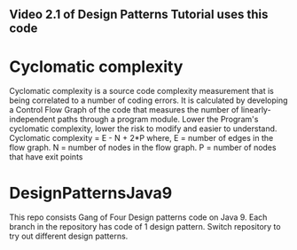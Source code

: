 ## Video 2.1 of Design Patterns Tutorial uses this code 

# Cyclomatic complexity
Cyclomatic complexity is a source code complexity measurement that is being correlated to a number of coding errors. It is calculated by developing a Control Flow Graph of the code that measures the number of linearly-independent paths through a program module.
Lower the Program's cyclomatic complexity, lower the risk to modify and easier to understand. 
Cyclomatic complexity = E - N + 2*P 
where,
  E = number of edges in the flow graph.
  N = number of nodes in the flow graph.
  P = number of nodes that have exit points


# DesignPatternsJava9
This repo consists Gang of Four Design patterns code on Java 9. Each branch in the repository has code of 1 design pattern. Switch repository to try out different design patterns.
